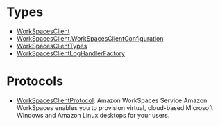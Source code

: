# Types

  - [WorkSpacesClient](/aws-sdk-swift/reference/0.x/AWSWorkSpaces/WorkSpacesClient)
  - [WorkSpacesClient.WorkSpacesClientConfiguration](/aws-sdk-swift/reference/0.x/AWSWorkSpaces/WorkSpacesClient_WorkSpacesClientConfiguration)
  - [WorkSpacesClientTypes](/aws-sdk-swift/reference/0.x/AWSWorkSpaces/WorkSpacesClientTypes)
  - [WorkSpacesClientLogHandlerFactory](/aws-sdk-swift/reference/0.x/AWSWorkSpaces/WorkSpacesClientLogHandlerFactory)

# Protocols

  - [WorkSpacesClientProtocol](/aws-sdk-swift/reference/0.x/AWSWorkSpaces/WorkSpacesClientProtocol):
    Amazon WorkSpaces Service Amazon WorkSpaces enables you to provision virtual, cloud-based Microsoft Windows and Amazon Linux desktops for your users.
